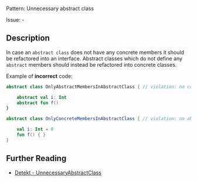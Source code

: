 Pattern: Unnecessary abstract class

Issue: -

## Description

In case an `abstract class` does not have any concrete members it should be refactored into an interface. Abstract classes which do not define any `abstract` members should instead be refactored into concrete classes.

Example of **incorrect** code:

```kotlin
abstract class OnlyAbstractMembersInAbstractClass { // violation: no concrete members

    abstract val i: Int
    abstract fun f()
}

abstract class OnlyConcreteMembersInAbstractClass { // violation: no abstract members

    val i: Int = 0
    fun f() { }
}
```

## Further Reading

* [Detekt - UnnecessaryAbstractClass](https://detekt.dev/docs/rules/style/#unnecessaryabstractclass)